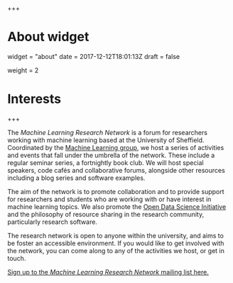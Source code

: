 +++
# About widget
widget = "about"
date = 2017-12-12T18:01:13Z
draft = false

weight = 2
# Interests

+++

The *Machine Learning Research Network* is a forum for researchers working with machine learning based at the University of Sheffield. Coordinated by the <a href="https://www.sheffield.ac.uk/dcs/research/groups/machine-learning" target="_blank">Machine Learning group</a>, we host a series of activities and events that fall under the umbrella of the network. These include a regular seminar series, a fortnightly book club. We will host special speakers, code cafés and collaborative forums, alongside other resources including a blog series and software examples.

The aim of the network is to promote collaboration and to provide support for researchers and students who are working with or have interest in machine learning topics. We also promote the <a href="http://opendsi.cc" target="_blank">Open Data Science Initiative</a> and the philosophy of resource sharing in the research community, particularly research software.

The research network is open to anyone within the university, and aims to be foster an accessible environment. If you would like to get involved with the network, you can come along to any of the activities we host, or get in touch.

<a href="https://groups.google.com/a/sheffield.ac.uk/forum/#!forum/mlnet-group/join" target="_blank" ref="nofollow">Sign up to the _Machine Learning Research Network_ mailing list here.</a>
